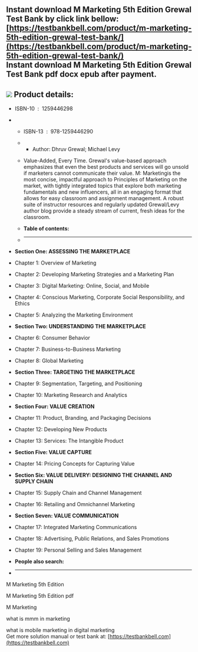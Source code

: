 Instant download **M Marketing 5th Edition Grewal Test Bank** by click link bellow:  
[https://testbankbell.com/product/m-marketing-5th-edition-grewal-test-bank/](https://testbankbell.com/product/m-marketing-5th-edition-grewal-test-bank/)  
**Instant download M Marketing 5th Edition Grewal Test Bank pdf docx epub after payment.**
------------------------------------------------------------------------------------------


![](https://testbankbell.com/wp-content/uploads/2023/05/m-marketing-5th-edition-grewal-test-bank.jpg)
**Product details:**
--------------------


* ISBN-10 ‏ : ‎ 1259446298
* * ISBN-13 ‏ : ‎ 978-1259446290
  * * Author: Dhruv Grewal; Michael Levy
   
  * Value-Added, Every Time. Grewal's value-based approach emphasizes that even the best products and services will go unsold if marketers cannot communicate their value. M: Marketingis the most concise, impactful approach to Principles of Marketing on the market, with tightly integrated topics that explore both marketing fundamentals and new influencers, all in an engaging format that allows for easy classroom and assignment management. A robust suite of instructor resources and regularly updated Grewal/Levy author blog provide a steady stream of current, fresh ideas for the classroom.
  * **Table of contents:**
  * ----------------------
 
* **Section One: ASSESSING THE MARKETPLACE**
* Chapter 1: Overview of Marketing
* Chapter 2: Developing Marketing Strategies and a Marketing Plan
* Chapter 3: Digital Marketing: Online, Social, and Mobile
* Chapter 4: Conscious Marketing, Corporate Social Responsibility, and Ethics
* Chapter 5: Analyzing the Marketing Environment

* **Section Two: UNDERSTANDING THE MARKETPLACE**
* Chapter 6: Consumer Behavior
* Chapter 7: Business-to-Business Marketing
* Chapter 8: Global Marketing

* **Section Three: TARGETING THE MARKETPLACE**
* Chapter 9: Segmentation, Targeting, and Positioning
* Chapter 10: Marketing Research and Analytics

* **Section Four: VALUE CREATION**
* Chapter 11: Product, Branding, and Packaging Decisions
* Chapter 12: Developing New Products
* Chapter 13: Services: The Intangible Product

* **Section Five: VALUE CAPTURE**
* Chapter 14: Pricing Concepts for Capturing Value

* **Section Six: VALUE DELIVERY: DESIGNING THE CHANNEL AND SUPPLY CHAIN**
* Chapter 15: Supply Chain and Channel Management
* Chapter 16: Retailing and Omnichannel Marketing

* **Section Seven: VALUE COMMUNICATION**
* Chapter 17: Integrated Marketing Communications
* Chapter 18: Advertising, Public Relations, and Sales Promotions
* Chapter 19: Personal Selling and Sales Management
* **People also search:**
* -----------------------

M Marketing 5th Edition

M Marketing 5th Edition pdf

M Marketing

what is mmm in marketing

what is mobile marketing in digital marketing  
 Get more solution manual or test bank at: [https://testbankbell.com](https://testbankbell.com)
